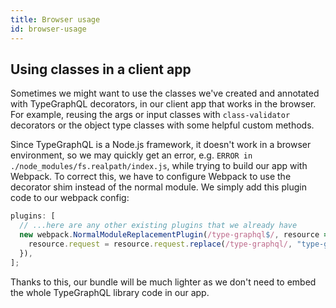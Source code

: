 ```yaml
---
title: Browser usage
id: browser-usage
---
```


## Using classes in a client app

Sometimes we might want to use the classes we've created and annotated with TypeGraphQL decorators, in our client app that works in the browser. For example, reusing the args or input classes with `class-validator` decorators or the object type classes with some helpful custom methods.

Since TypeGraphQL is a Node.js framework, it doesn't work in a browser environment, so we may quickly get an error, e.g. `ERROR in ./node_modules/fs.realpath/index.js`, while trying to build our app with Webpack. To correct this, we have to configure Webpack to use the decorator shim instead of the normal module. We simply add this plugin code to our webpack config:

```js
plugins: [
  // ...here are any other existing plugins that we already have
  new webpack.NormalModuleReplacementPlugin(/type-graphql$/, resource => {
    resource.request = resource.request.replace(/type-graphql/, "type-graphql/dist/browser-shim");
  }),
];
```

Thanks to this, our bundle will be much lighter as we don't need to embed the whole TypeGraphQL library code in our app.
